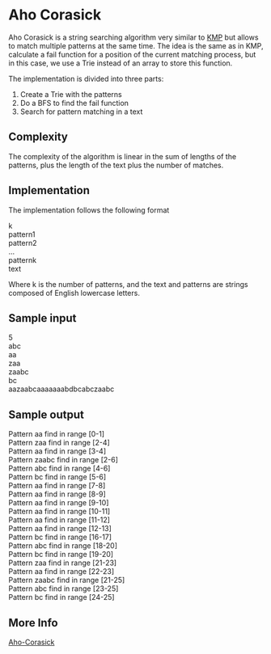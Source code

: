 # Aho Corasick  
Aho Corasick is a string searching algorithm very similar to [KMP](https://en.wikipedia.org/wiki/Knuth%E2%80%93Morris%E2%80%93Pratt_algorithm) but allows to match multiple patterns at the same time. The idea is the same as in KMP, calculate a fail function for a position of the current matching process, but in this case, we use a Trie instead of an array to store this function.

The implementation is divided into three parts:  
1. Create a Trie with the patterns  
2. Do a BFS to find the fail function  
3. Search for pattern matching in a text  

## Complexity
The complexity of the algorithm is linear in the sum of lengths of the patterns, plus the length of the text plus the number of matches.

## Implementation
The implementation follows the following format  

k  
pattern1  
pattern2  
...  
patternk  
text

Where k is the number of patterns, and the 
 text and patterns are strings composed of English lowercase letters.

## Sample input
5  
abc  
aa  
zaa  
zaabc  
bc  
aazaabcaaaaaaabdbcabczaabc  

## Sample output
Pattern aa find in range [0-1]  
Pattern zaa find in range [2-4]  
Pattern aa find in range [3-4]  
Pattern zaabc find in range [2-6]  
Pattern abc find in range [4-6]  
Pattern bc find in range [5-6]  
Pattern aa find in range [7-8]  
Pattern aa find in range [8-9]  
Pattern aa find in range [9-10]  
Pattern aa find in range [10-11]  
Pattern aa find in range [11-12]  
Pattern aa find in range [12-13]  
Pattern bc find in range [16-17]  
Pattern abc find in range [18-20]  
Pattern bc find in range [19-20]  
Pattern zaa find in range [21-23]  
Pattern aa find in range [22-23]  
Pattern zaabc find in range [21-25]  
Pattern abc find in range [23-25]  
Pattern bc find in range [24-25]  

## More Info
[Aho-Corasick](https://en.wikipedia.org/wiki/Aho%E2%80%93Corasick_algorithm)
